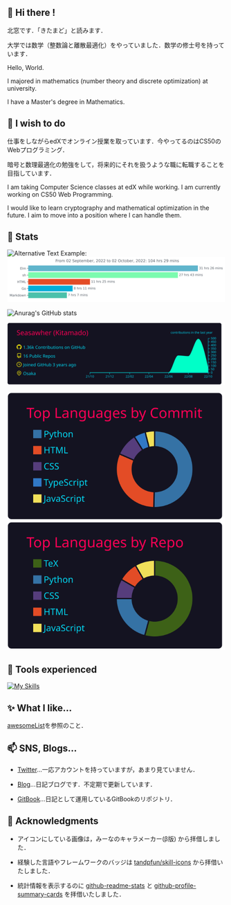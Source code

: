 ## 👋 Hi there !

北窓です．「きたまど」と読みます．

大学では数学（整数論と離散最適化）をやっていました．数学の修士号を持っています．

Hello, World.

I majored in mathematics (number theory and discrete optimization) at university.

I have a Master's degree in Mathematics.

## 🌱 I wish to do

仕事をしながらedXでオンライン授業を取っています．今やってるのはCS50のWebプログラミング．

暗号と数理最適化の勉強をして，将来的にそれを扱うような職に転職することを目指しています．

I am taking Computer Science classes at edX while working. I am currently working on CS50 Web Programming.

I would like to learn cryptography and mathematical optimization in the future. I aim to move into a position where I can handle them.

## 🔭 Stats

<img
  src="https://github.com/Seasawher/<repository-name>/blob/<branch-name>/images/stat.svg"
  alt="Alternative Text"
/>
Example:
<img
  src="https://github.com/avinal/avinal/blob/main/images/stat.svg"
  alt="Avinal WakaTime Activity"
/>

![Anurag's GitHub stats](https://github-readme-stats.vercel.app/api?username=Seasawher&count_private=true&theme=github_dark&show_icons=true)


[![](https://raw.githubusercontent.com/Seasawher/Seasawher/main/profile-summary-card-output/2077/0-profile-details.svg)](https://github.com/vn7n24fzkq/github-profile-summary-cards)

[![](https://raw.githubusercontent.com/Seasawher/Seasawher/main/profile-summary-card-output/2077/2-most-commit-language.svg)](https://github.com/vn7n24fzkq/github-profile-summary-cards) [![](https://raw.githubusercontent.com/Seasawher/Seasawher/main/profile-summary-card-output/2077/1-repos-per-language.svg)](https://github.com/vn7n24fzkq/github-profile-summary-cards)

## 🧰 Tools experienced

[![My Skills](https://skillicons.dev/icons?i=bootstrap,jquery,laravel,django,mysql,sqlite,git,vscode&theme=dark)](https://skillicons.dev)

## :sparkles: What I like...

[awesomeList](./awesomeList.md)を参照のこと．

## 📫 SNS, Blogs...

* [Twitter](https://twitter.com/seasawher)...一応アカウントを持っていますが，あまり見ていません．

* [Blog](https://seasawher.hatenablog.com/)...日記ブログです．不定期で更新しています．

* [GitBook](https://kitamado.gitbook.io/diary/)...日記として運用しているGitBookのリポジトリ．

## :bow: Acknowledgments

* アイコンにしている画像は，みーなのキャラメーカー(β版) から拝借しました．

* 経験した言語やフレームワークのバッジは [tandpfun/skill-icons](https://github.com/tandpfun/skill-icons#icons-list) から拝借いたしました．

* 統計情報を表示するのに [github-readme-stats](https://github.com/anuraghazra/github-readme-stats) と [github-profile-summary-cards](https://github.com/vn7n24fzkq/github-profile-summary-cards) を拝借いたしました．
